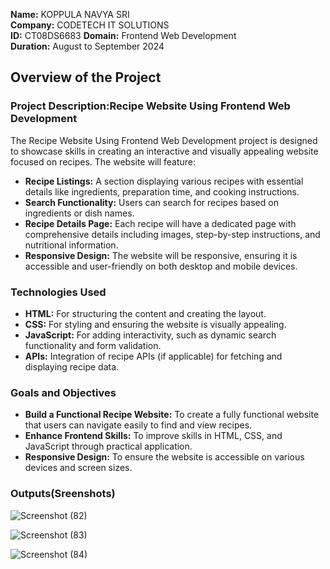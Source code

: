 **Name:** KOPPULA NAVYA SRI  
**Company:** CODETECH IT SOLUTIONS  
**ID:** CT08DS6683 
**Domain:** Frontend Web Development  
**Duration:** August to September 2024  

## Overview of the Project

### Project Description:Recipe Website Using Frontend Web Development

The Recipe Website Using Frontend Web Development project is designed to showcase skills in creating an interactive and visually appealing website focused on recipes. The website will feature:

- **Recipe Listings:** A section displaying various recipes with essential details like ingredients, preparation time, and cooking instructions.
- **Search Functionality:** Users can search for recipes based on ingredients or dish names.
- **Recipe Details Page:** Each recipe will have a dedicated page with comprehensive details including images, step-by-step instructions, and nutritional information.
- **Responsive Design:** The website will be responsive, ensuring it is accessible and user-friendly on both desktop and mobile devices.

### Technologies Used

- **HTML:** For structuring the content and creating the layout.
- **CSS:** For styling and ensuring the website is visually appealing.
- **JavaScript:** For adding interactivity, such as dynamic search functionality and form validation.
- **APIs:** Integration of recipe APIs (if applicable) for fetching and displaying recipe data.

### Goals and Objectives

- **Build a Functional Recipe Website:** To create a fully functional website that users can navigate easily to find and view recipes.
- **Enhance Frontend Skills:** To improve skills in HTML, CSS, and JavaScript through practical application.
- **Responsive Design:** To ensure the website is accessible on various devices and screen sizes.

### Outputs(Sreenshots)
![Screenshot (82)](https://github.com/user-attachments/assets/5fd09b4c-6aff-45eb-bd15-a7ef7dbbf676)

![Screenshot (83)](https://github.com/user-attachments/assets/76279472-b079-4e04-bf2c-3995fb2f45ab)

![Screenshot (84)](https://github.com/user-attachments/assets/4a521212-7b49-44da-b5cf-b876f927ace5)






